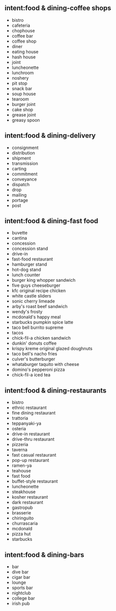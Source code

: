 ## intent:food & dining-coffee shops
- bistro
- cafeteria
- chophouse
- coffee bar
- coffee shop
- diner
- eating house
- hash house
- joint
- luncheonette
- lunchroom
- noshery
- pit stop
- snack bar
- soup house
- tearoom
- burger joint
- cake shop
- grease joint
- greasy spoon

## intent:food & dining-delivery
- consignment
- distribution
- shipment
- transmission
- carting
- commitment
- conveyance
- dispatch
- drop
- mailing
- portage
- post

## intent:food & dining-fast food
- buvette
- cantina
- concession
- concession stand
- drive-in
- fast-food restaurant
- hamburger stand
- hot-dog stand
- lunch counter
- burger king whopper sandwich
- five guys cheeseburger
- kfc original recipe chicken
- white castle sliders
- sonic cherry limeade
- arby's roast beef sandwich
- wendy's frosty
- mcdonald's happy meal
- starbucks pumpkin spice latte
- taco bell burrito supreme
- tacos
- chick-fil-a chicken sandwich
- dunkin' donuts coffee
- krispy kreme original glazed doughnuts
- taco bell's nacho fries
- culver's butterburger
- whataburger taquito with cheese
- domino's pepperoni pizza
- chick-fil-a iced tea

## intent:food & dining-restaurants
- bistro
- ethnic restaurant
- fine dining restaurant
- trattoria
- teppanyaki-ya
- osteria
- drive-in restaurant
- drive-thru restaurant
- pizzeria
- taverna
- fast casual restaurant
- pop-up restaurant
- ramen-ya
- teahouse
-  fast food 
- buffet-style restaurant
- luncheonette
- steakhouse
- kosher restaurant
- dark restaurant
- gastropub
- brasserie
- chiringuito
- churrascaria
- mcdonald
- pizza hut
- starbucks

## intent:food & dining-bars
- bar
- dive bar
- cigar bar
- lounge
- sports bar
- nightclub
- college bar
- irish pub

